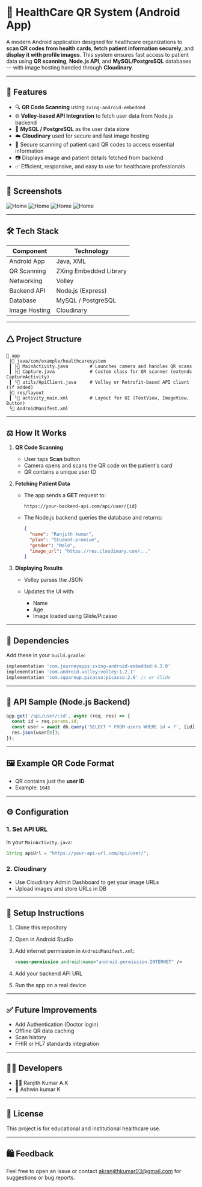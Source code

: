 # 🏥 HealthCare QR System (Android App)

A modern Android application designed for healthcare organizations to **scan QR codes from health cards**, **fetch patient information securely**, and **display it with profile images**. This system ensures fast access to patient data using **QR scanning**, **Node.js API**, and **MySQL/PostgreSQL** databases — with image hosting handled through **Cloudinary**.

---

## 🚀 Features

* 🔍 **QR Code Scanning** using `zxing-android-embedded`
* 🌐 **Volley-based API Integration** to fetch user data from Node.js backend
* 🧲 **MySQL / PostgreSQL** as the user data store
* ☁️ **Cloudinary** used for secure and fast image hosting
* 🔐 Secure scanning of patient card QR codes to access essential information
* 📷 Displays image and patient details fetched from backend
* ✅ Efficient, responsive, and easy to use for healthcare professionals

---

## 📱 Screenshots

![Home](Projects/Screenot1.jpg)
![Home](Projects/ScreenShot2.jpg)
![Home](Projects/ScreenShot3.jpg)
![Home](Projects/ScreenShot4.jpg)


---

## 🛠️ Tech Stack

| Component     | Technology             |
| ------------- | ---------------------- |
| Android App   | Java, XML              |
| QR Scanning   | ZXing Embedded Library |
| Networking    | Volley                 |
| Backend API   | Node.js (Express)      |
| Database      | MySQL / PostgreSQL     |
| Image Hosting | Cloudinary             |

---

## 🛆 Project Structure

```
📂 app
 ├📂 java/com/example/healthcaresystem
 ┃ ├📄 MainActivity.java        # Launches camera and handles QR scans
 ┃ ├📄 Capture.java             # Custom class for QR scanner (extends CaptureActivity)
 ┃ └📄 utils/ApiClient.java     # Volley or Retrofit-based API client (if added)
 ├📂 res/layout
 ┃ └📄 activity_main.xml        # Layout for UI (TextView, ImageView, Button)
 └📜 AndroidManifest.xml
```

---

## ⚖️ How It Works

1. **QR Code Scanning**

   * User taps **Scan** button
   * Camera opens and scans the QR code on the patient's card
   * QR contains a unique user ID

2. **Fetching Patient Data**

   * The app sends a **GET** request to:

     ```
     https://your-backend-api.com/api/user/{id}
     ```
   * The Node.js backend queries the database and returns:

     ```json
     {
       "name": "Ranjith kumar",
       "plan": "Student-premium",
       "gender": "Male",
       "image_url": "https://res.cloudinary.com/..."
     }
     ```

3. **Displaying Results**

   * Volley parses the JSON
   * Updates the UI with:

     * Name
     * Age
     * Image loaded using Glide/Picasso

---

## 🧰 Dependencies

Add these in your `build.gradle`:

```gradle
implementation 'com.journeyapps:zxing-android-embedded:4.3.0'
implementation 'com.android.volley:volley:1.2.1'
implementation 'com.squareup.picasso:picasso:2.8' // or Glide
```

---

## 📡 API Sample (Node.js Backend)

```js
app.get('/api/user/:id', async (req, res) => {
  const id = req.params.id;
  const user = await db.query('SELECT * FROM users WHERE id = ?', [id]);
  res.json(user[0]);
});
```

---

## 🖼️ Example QR Code Format

* QR contains just the **user ID**
* Example: `1045`

---

## ⚙️ Configuration

### 1. Set API URL

In your `MainActivity.java`:

```java
String apiUrl = "https://your-api-url.com/api/user/";
```

### 2. Cloudinary

* Use Cloudinary Admin Dashboard to get your image URLs
* Upload images and store URLs in DB

---

## 🧠 Setup Instructions

1. Clone this repository
2. Open in Android Studio
3. Add internet permission in `AndroidManifest.xml`:

   ```xml
   <uses-permission android:name="android.permission.INTERNET" />
   ```
4. Add your backend API URL
5. Run the app on a real device

---

## ✅ Future Improvements

* Add Authentication (Doctor login)
* Offline QR data caching
* Scan history
* FHIR or HL7 standards integration

---

## 🧑‍💻 Developers

* 👨‍💻 Ranjith Kumar A.K
* 🧠 Ashwin kumar K

---

## 📄 License

This project is for educational and institutional healthcare use.

---

## 🛍️ Feedback

Feel free to open an issue or contact [akranjithkumar03@gmail.com](akranjithkumar03@gmail.com) for suggestions or bug reports.

